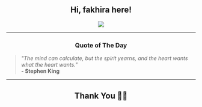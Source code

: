 <h2 align="center"> Hi, fakhira here!</h2>

<p align="center">
<a href="https://github.com/fakhiralkda" alt="github streak"><img src="https://dvst-streak.herokuapp.com/?user=fakhiralkda&theme=tokyonight&fire=DD472C"></a>
</p>

<hr>
<h3 align="center">Quote of The Day</h3>
<p align="center">
<blockquote>
<i>"The mind can calculate, but the spirit yearns, and the heart wants what the heart wants."</i>
<br>
<b>- Stephen King</b>
</blockquote>
</p>


<hr>
<h2 align="center">Thank You 🙏🏼</h2>
